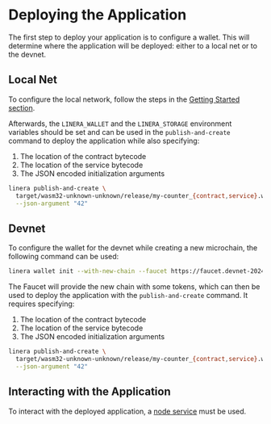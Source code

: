 # Deploying the Application

The first step to deploy your application is to configure a wallet. This will
determine where the application will be deployed: either to a local net or to
the devnet.

## Local Net

To configure the local network, follow the steps in the
[Getting Started section](en_US/developers/getting_started/hello_linera.md#Using-the-Initial-Test-Wallet).

Afterwards, the `LINERA_WALLET` and the `LINERA_STORAGE` environment variables
should be set and can be used in the `publish-and-create` command to deploy the
application while also specifying:

1. The location of the contract bytecode
2. The location of the service bytecode
3. The JSON encoded initialization arguments

```bash
linera publish-and-create \
  target/wasm32-unknown-unknown/release/my-counter_{contract,service}.wasm \
  --json-argument "42"
```

## Devnet

To configure the wallet for the devnet while creating a new microchain, the
following command can be used:

```bash
linera wallet init --with-new-chain --faucet https://faucet.devnet-2024-05-07.linera.net
```

The Faucet will provide the new chain with some tokens, which can then be used
to deploy the application with the `publish-and-create` command. It requires
specifying:

1. The location of the contract bytecode
2. The location of the service bytecode
3. The JSON encoded initialization arguments

```bash
linera publish-and-create \
  target/wasm32-unknown-unknown/release/my-counter_{contract,service}.wasm \
  --json-argument "42"
```

## Interacting with the Application

To interact with the deployed application, a
[node service](en_US/developers/core_concepts/node_service.md) must be used.
